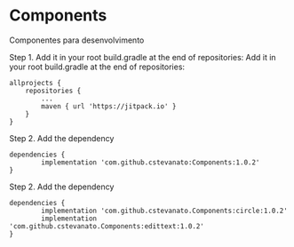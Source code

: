 # Components
Componentes para desenvolvimento

Step 1. Add it in your root build.gradle at the end of repositories:
Add it in your root build.gradle at the end of repositories:

	allprojects {
		repositories {
			...
			maven { url 'https://jitpack.io' }
		}
	}
Step 2. Add the dependency

	dependencies {
	        implementation 'com.github.cstevanato:Components:1.0.2'
	}

Step 2. Add the dependency

	dependencies {
	        implementation 'com.github.cstevanato.Components:circle:1.0.2'
	        implementation 'com.github.cstevanato.Components:edittext:1.0.2'
	}
